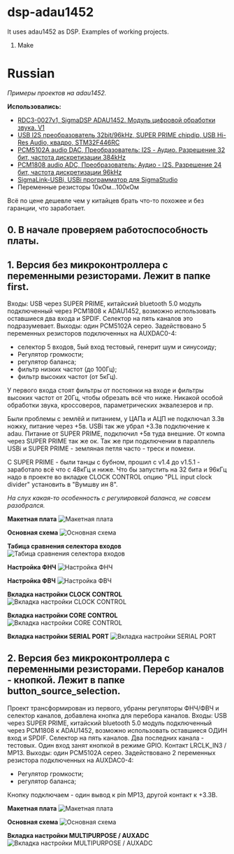 # dsp-adau1452

It uses adau1452 as DSP. Examples of working projects.


1. Make


# Russian

*Примеры проектов на adau1452.*

**Использовались:**
* [RDC3-0027v1, SigmaDSP ADAU1452. Модуль цифровой обработки звука. V1](https://www.chipdip.ru/product/rdc3-0027v1)
* [USB I2S преобразователь 32bit/96kHz, SUPER PRIME chipdip, USB Hi-Res Audio, квадро, STM32F446RC](https://www.chipdip.ru/product0/9000569733)
* [PCM5102A audio DAC, Преобразователь: I2S - Аудио. Разрешение 32 бит, частота дискретизации 384kHz](https://www.chipdip.ru/product/pcm5102a-audio-dac)
* [PCM1808 audio ADC, Преобразователь: Аудио - I2S. Разрешение 24 бит, частота дискретизации 96kHz](https://www.chipdip.ru/product/pcm1808-audio-adc)
* [SigmaLink-USBi, USBi программатор для SigmaStudio](https://www.chipdip.ru/product/sigmalink-usbi)
* Переменные резисторы 10кОм...100кОм

Всё по цене дешевле чем у китайцев брать что-то похожее и без гаранции, что заработает.

## 0. В начале проверяем работоспособность платы.

## 1. Версия без микроконтроллера с переменными резисторами. Лежит в папке first.
Входы: USB через SUPER PRIME, китайский bluetooth 5.0 модуль подключенный через PCM1808 к ADAU1452, возможно использовать оставшиеся два входа и SPDIF. Селектор на пять каналов это подразумевает.
Выходы: один PCM5102A серео.
Задействовано 5 переменных резисторов подключенных на AUXDAC0-4:
 - селектор 5 входов, 5ый вход тестовый, генерит шум и синусоиду;
 - Регулятор громкости;
 - регулятор баланса;
 - фильтр низких частот (до 100Гц);
 - фильтр высоких частот (от 5кГц).

У первого входа стоят фильтры от постоянки на входе и фильтры высоких частот от 20Гц, чтобы обрезать всё что ниже.
Никакой особой обработки звука, кроссоверов, параметрических эквалезеров и пр.

Были проблемы с землёй и питанием, у ЦАПа и АЦП не подключал 3.3в ножку, питание через +5в.
USBi так же убрал +3.3в подключение к adau.
Питание от SUPER PRIME, подключил +5в туда внешние. От компа через SUPER PRIME так же ок.
Так же при подключении в параллель USBi и SUPER PRIME - земляная петля часто - треск и помехи.

С SUPER PRIME - были танцы с бубном, прошил с v1.4 до v1.5.1 - заработало всё что с 48кГц и ниже.
Что бы запустить на 32 бита и 96кГц надо в проекте во вкладке CLOCK CONTROL опцию "PLL input clock divider" установить в "Вумшву ин 8".

*На слух какая-то особенность с регулировкой баланса, не совсем разобрался.*


**Макетная плата**
![Макетная плата](/first/maket.jpg)


**Основная схема**
![Основная схема](/first/main_scheme.png)


**Табица сравнения селектора входов**
![Табица сравнения селектора входов](/first/channel_select_table.png)


**Настройка ФНЧ**
![Настройка ФНЧ](/first/bass_settings.png)


**Настройка ФВЧ**
![Настройка ФВЧ](/first/treble_settings.png)


**Вкладка настройки CLOCK CONTROL**
![Вкладка настройки CLOCK CONTROL](/first/clock_control_settings.png)


**Вкладка настройки CORE CONTROL**
![Вкладка настройки CORE CONTROL](/first/core_control_settings.png)


**Вкладка настройки SERIAL PORT**
![Вкладка настройки SERIAL PORT](/first/serial_port_settings.png)


## 2. Версия без микроконтроллера с переменными резисторами. Перебор каналов - кнопкой. Лежит в папке button_source_selection.

Проект трансформирован из первого, убраны регуляторы ФНЧ/ФВЧ и селектор каналов, добавлена кнопка для перебора каналов.
Входы: USB через SUPER PRIME, китайский bluetooth 5.0 модуль подключенный через PCM1808 к ADAU1452, возможно использовать оставшиеся ОДИН вход и SPDIF. Селектор на пять каналов.
Два последних канала - тестовых.
Один вход занят кнопкой в режиме GPIO. Контакт LRCLK_IN3 / MP13.
Выходы: один PCM5102A серео.
Задействовано 2 переменных резистора подключенных на AUXDAC0-4:
 - Регулятор громкости;
 - регулятор баланса;

Кнопку подключаем - один вывод к pin MP13, другой контакт к +3.3В.


**Макетная плата**
![Макетная плата](/button_source_selection/maket.jpg)


**Основная схема**
![Основная схема](/button_source_selection/button_selection_schema.png)


**Вкладка настройки MULTIPURPOSE / AUXADC**
![Вкладка настройки MULTIPURPOSE / AUXADC](/button_source_selection/mp13_settings.png)
